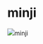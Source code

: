 # minji
<img src="https://capsule-render.vercel.app/api?type=waving&color=auto&height=200&section=header&text=내용입력&fontSize=90">minji
